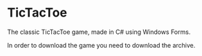 # TicTacToe
The classic TicTacToe game, made in C# using Windows Forms.

In order to download the game you need to download the archive.
